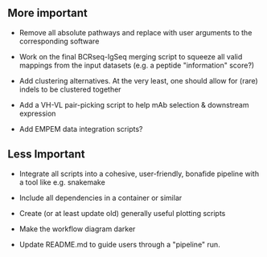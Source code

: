 ## More important

- Remove all absolute pathways and replace with user arguments to the corresponding software

- Work on the final BCRseq-IgSeq merging script to squeeze all valid mappings from the input datasets (e.g. a peptide "information" score?)

- Add clustering alternatives. At the very least, one should allow for (rare) indels to be clustered together

- Add a VH-VL pair-picking script to help mAb selection & downstream expression

- Add EMPEM data integration scripts?

## Less Important

- Integrate all scripts into a cohesive, user-friendly, bonafide pipeline with a tool like e.g. snakemake

- Include all dependencies in a container or similar

- Create (or at least update old) generally useful plotting scripts

- Make the workflow diagram darker

- Update README.md to guide users through a "pipeline" run.
